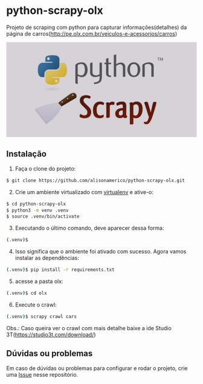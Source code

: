 # python-scrapy-olx
Projeto de scraping com python para capturar informações(detalhes) da página
de carros(http://pe.olx.com.br/veiculos-e-acessorios/carros)

![Screenshot][1]

[1]:https://github.com/alisonamerico/python-scrapy-olx/blob/master/olx/olx/img/scrapy_python.jpg


## Instalação

1. Faça o clone do projeto:

```bash
$ git clone https://github.com/alisonamerico/python-scrapy-olx.git
```

2. Crie um ambiente virtualizado com [virtualenv]() e ative-o:

```bash
$ cd python-scrapy-olx
$ python3 -m venv .venv
$ source .venv/bin/activate
```

3. Executando o último comando, deve aparecer dessa forma:

```bash
(.venv)$
```

4. Isso significa que o ambiente foi ativado com sucesso. Agora vamos instalar as dependências:

```bash
(.venv)$ pip install -r requirements.txt
```

5. acesse a pasta olx:

```bash
(.venv)$ cd olx
```

6. Execute o crawl:

```bash
(.venv)$ scrapy crawl cars
```

Obs.: Caso queira ver o crawl com mais detalhe baixe a ide Studio 3T(https://studio3t.com/download/)

## Dúvidas ou problemas

Em caso de dúvidas ou problemas para configurar e rodar o projeto, crie uma [Issue](https://github.com/alisonamerico/python-scrapy-olx/issues) nesse repositório.
